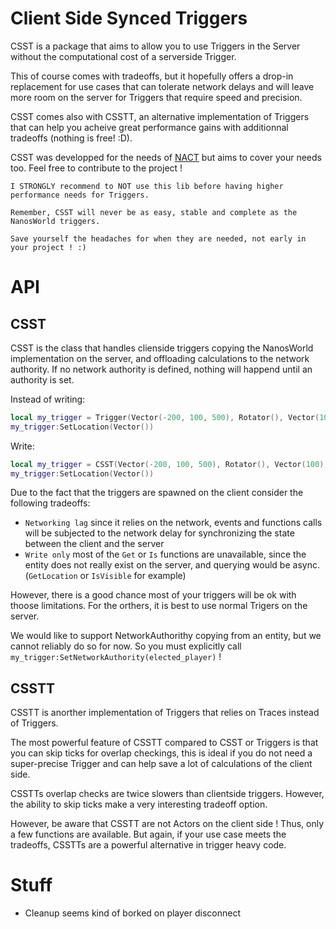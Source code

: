 # Client Side Synced Triggers

CSST is a package that aims to allow you to use Triggers in the Server without the computational cost of a serverside Trigger.

This of course comes with tradeoffs, but it hopefully offers a drop-in replacement for use cases that can tolerate network delays and will leave more room on the server for Triggers that require speed and precision.

CSST comes also with CSSTT, an alternative implementation of Triggers that can help you acheive great performance gains with additionnal tradeoffs (nothing is free! :D).

CSST was developped for the needs of [NACT](https://github.com/DKFN/NACT) but aims to cover your needs too. Feel free to contribute to the project !

```
I STRONGLY recommend to NOT use this lib before having higher performance needs for Triggers.

Remember, CSST will never be as easy, stable and complete as the NanosWorld triggers.

Save yourself the headaches for when they are needed, not early in your project ! :)
```


# API
## CSST

CSST is the class that handles clienside triggers copying the NanosWorld implementation on the server, and offloading calculations to the network authority. If no network authority is defined, nothing will happend until an authority is set.

Instead of writing:
```lua
local my_trigger = Trigger(Vector(-200, 100, 500), Rotator(), Vector(100), TriggerType.Sphere, true, Color(1, 0, 0))
my_trigger:SetLocation(Vector())
```
Write:
```lua
local my_trigger = CSST(Vector(-200, 100, 500), Rotator(), Vector(100), TriggerType.Sphere, true, Color(1, 0, 0))
my_trigger:SetLocation(Vector())
```


Due to the fact that the triggers are spawned on the client consider the following tradeoffs:
- `Networking lag` since it relies on the network, events and functions calls will be subjected to the network delay for synchronizing the state between the client and the server
- `Write only` most of the `Get` or `Is` functions are unavailable, since the entity does not really exist on the server, and querying would be async. (`GetLocation` or `IsVisible` for example) 

However, there is a good chance most of your triggers will be ok with thoose limitations.
For the orthers, it is best to use normal Trigers on the server.

We would like to support NetworkAuthorithy copying from an entity, but we cannot reliably do so for now. So you must explicitly call `my_trigger:SetNetworkAuthority(elected_player)` !

## CSSTT
CSSTT is anorther implementation of Triggers that relies on Traces instead of Triggers.

The most powerful feature of CSSTT compared to CSST or Triggers is that you can skip ticks for overlap checkings, this is ideal if you do not need a super-precise Trigger and can help save a lot of calculations of the client side.

CSSTTs overlap checks are twice slowers than clientside triggers. However, the ability to skip ticks
make a very interesting tradeoff option.

However, be aware that CSSTT are not Actors on the client side ! Thus, only a few functions are available. But again, if your use case meets the tradeoffs, CSSTTs are a powerful alternative in trigger heavy code.


# Stuff

- Cleanup seems kind of borked on player disconnect
